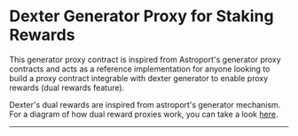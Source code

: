 # Dexter Generator Proxy for Staking Rewards

This generator proxy contract is inspired from Astroport's generator proxy contracts and acts as a reference implementation for anyone looking to build a proxy contract integrable with dexter generator to enable proxy rewards (dual rewards feature).

Dexter's dual rewards are inspired from astroport's generator mechanism. For a diagram of how dual reward proxies work, you can take a look [here](https://miro.medium.com/max/1400/0*8hn2NSnZJZTa9YGV).

---
